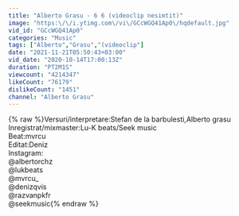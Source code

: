 ```yaml
---
title: "Alberto Grasu - 6 6 (videoclip nesimtit)"
image: "https:\/\/i.ytimg.com\/vi\/GCcWGQ41Ap0\/hqdefault.jpg"
vid_id: "GCcWGQ41Ap0"
categories: "Music"
tags: ["Alberto","Grasu","(videoclip"]
date: "2021-11-21T05:50:43+03:00"
vid_date: "2020-10-14T17:00:13Z"
duration: "PT2M1S"
viewcount: "4214347"
likeCount: "76179"
dislikeCount: "1451"
channel: "Alberto Grasu"
---
```

{% raw %}Versuri/interpretare:Stefan de la barbulesti,Alberto grasu <br />Inregistrat/mixmaster:Lu-K beats/Seek music <br />Beat:mvrcu<br />Editat:Deniz<br />Instagram:<br />@albertorchz<br />@lukbeats<br />@mvrcu_<br />@denizqvis<br />@razvanpkfr<br />@seekmusic{% endraw %}
